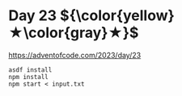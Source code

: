 # Day 23 ${\color{yellow}★\color{gray}★}$

https://adventofcode.com/2023/day/23

```
asdf install
npm install
npm start < input.txt
```

